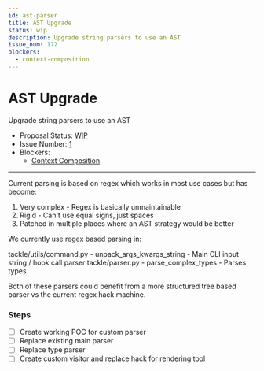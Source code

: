 ```yaml
---
id: ast-parser
title: AST Upgrade
status: wip
description: Upgrade string parsers to use an AST
issue_num: 172
blockers:
  - context-composition
---
```

[//]: # (--start-header--DO NOT MODIFY)

# AST Upgrade

Upgrade string parsers to use an AST

- Proposal Status: [WIP](README.md)
- Issue Number: [1](https://github.com/sudoblockio/tackle/issue/1)
- Blockers:
  - [Context Composition](https://github.com/sudoblockio/tackle/issue/1)

---

[//]: # (--end-header--start-body--MODIFY)

Current parsing is based on regex which works in most use cases but has become:

1. Very complex - Regex is basically unmaintainable
2. Rigid - Can't use equal signs, just spaces
3. Patched in multiple places where an AST strategy would be better

We currently use regex based parsing in:

tackle/utils/command.py - unpack_args_kwargs_string - Main CLI input string / hook call parser
tackle/parser.py - parse_complex_types - Parses types

Both of these parsers could benefit from a more structured tree based parser vs the current regex hack machine.

### Steps

- [ ] Create working POC for custom parser
- [ ] Replace existing main parser
- [ ] Replace type parser
- [ ] Create custom visitor and replace hack for rendering tool

[//]: # (--end-body--)

